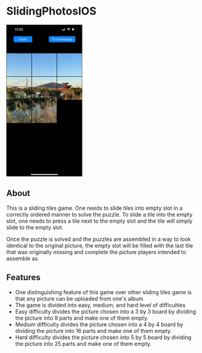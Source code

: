 # SlidingPhotosIOS

<img src="assets/sliding_photos_0.jpg" width="200" height="400">

## About

This is a sliding tiles game. One needs to slide tiles into empty slot in a correctly ordered manner to solve the puzzle. To slide a tile into the empty slot, one needs to press a tile next to the empty slot and the tile will simply slide to the empty slot.

Once the puzzle is solved and the puzzles are assembled in a way to look identical to the original picture, the empty slot will be filled with the last tile that was originally missing and complete the picture players intended to assemble as.

## Features
- One distinguishing feature of this game over other sliding tiles game is that any picture can be uploaded from one's album
- The game is divided into easy, medium, and hard level of difficulties
- Easy difficulty divides the picture chosen into a 3 by 3 board by dividing the picture into 9 parts and make one of them empty.
- Medium difficulty divides the picture chosen into a 4 by 4 board by dividing the picture into 16 parts and make one of them empty.
- Hard difficulty divides the picture chosen into 5 by 5 board by dividing the picture into 25 parts and make one of them empty.
